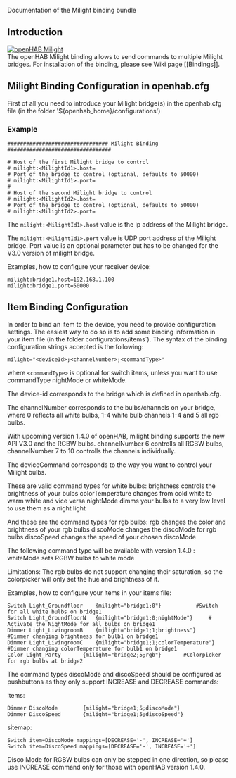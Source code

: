 Documentation of the Milight binding bundle

## Introduction
[![openHAB Milight](http://img.youtube.com/vi/zNe9AkQbfmc/0.jpg)](http://www.youtube.com/watch?v=zNe9AkQbfmc)<br/>
The openHAB Milight binding allows to send commands to multiple Milight bridges.
For installation of the binding, please see Wiki page [[Bindings]].

## Milight Binding Configuration in openhab.cfg

First of all you need to introduce your Milight bridge(s) in the openhab.cfg file (in the folder '${openhab_home}/configurations')

### Example

    ################################ Milight Binding #################################
    
    # Host of the first Milight bridge to control 
    # milight:<MilightId1>.host=
    # Port of the bridge to control (optional, defaults to 50000)
    # milight:<MilightId1>.port=
    #
    # Host of the second Milight bridge to control 
    # milight:<MilightId2>.host=
    # Port of the bridge to control (optional, defaults to 50000)
    # milight:<MilightId2>.port=

The `milight:<MilightId1>.host` value is the ip address of the Milight bridge.

The `milight:<MilightId1>.port` value is UDP port address of the Milight bridge. Port value is an optional parameter but has to be changed for the V3.0 version of milight bridge.

Examples, how to configure your receiver device:

    milight:bridge1.host=192.168.1.100
    milight:bridge1.port=50000

## Item Binding Configuration

In order to bind an item to the device, you need to provide configuration settings. The easiest way to do so is to add some binding information in your item file (in the folder configurations/items`). The syntax of the binding configuration strings accepted is the following:

    milight="<deviceId>;<channelNumber>;<commandType>"
where `<commandType>` is optional for switch items, unless you want to use commandType nightMode or whiteMode.

The device-id corresponds to the bridge which is defined in openhab.cfg.

The channelNumber corresponds to the bulbs/channels on your bridge, where 0 reflects all white bulbs, 1-4 white bulb channels 1-4 and 5 all rgb bulbs.

With upcoming version 1.4.0 of openHAB, milight binding supports the new API V3.0 and the RGBW bulbs.
channelNumber 6 controlls all RGBW bulbs, channelNumber 7 to 10 controlls the channels individually.

The deviceCommand corresponds to the way you want to control your Milight bulbs.

These are valid command types for white bulbs:
    brightness	         controls the brightness of your bulbs
    colorTemperature     changes from cold white to warm white and vice versa
    nightMode	         dimms your bulbs to a very low level to use them as a night light

And these are the command types for rgb bulbs:
    rgb			 changes the color and brightness of your rgb bulbs
    discoMode		 changes the discoMode for rgb bulbs
    discoSpeed		 changes the speed of your chosen discoMode

The following command type will be available with version 1.4.0 :
    whiteMode            sets RGBW bulbs to white mode

Limitations:
The rgb bulbs do not support changing their saturation, so the colorpicker will only set the hue and brightness of it.

Examples, how to configure your items in your items file:

    Switch Light_Groundfloor 	{milight="bridge1;0"}			#Switch for all white bulbs on bridge1
    Switch Light_GroundfloorN	{milight="bridge1;0;nightMode"}		# Activate the NightMode for all bulbs on bridge1
    Dimmer Light_LivingroomB 	{milight="bridge1;1;brightness"}	#Dimmer changing brightness for bulb1 on bridge1
    Dimmer Light_LivingroomC 	{milight="bridge1;1;colorTemperature"}	#Dimmer changing colorTemperature for bulb1 on bridge1
    Color Light_Party		{milight="bridge2;5;rgb"}		#Colorpicker for rgb bulbs at bridge2

The command types discoMode and discoSpeed should be configured as pushbuttons as they only support INCREASE and DECREASE commands:

items:

    Dimmer DiscoMode		{milight="bridge1;5;discoMode"}
    Dimmer DiscoSpeed		{milight="bridge1;5;discoSpeed"}
    
sitemap:

    Switch item=DiscoMode mappings=[DECREASE='-', INCREASE='+']
    Switch item=DiscoSpeed mappings=[DECREASE='-', INCREASE='+']

Disco Mode for RGBW bulbs can only be stepped in one direction, so please use INCREASE command only for those with openHAB version 1.4.0.